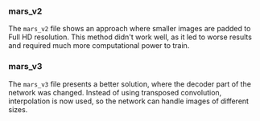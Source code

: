 ### mars_v2

The `mars_v2` file shows an approach where smaller images are padded to Full HD resolution. This method didn't work well, as it led to worse results and required much more computational power to train.

### mars_v3

The `mars_v3` file presents a better solution, where the decoder part of the network was changed. Instead of using transposed convolution, interpolation is now used, so the network can handle images of different sizes.
